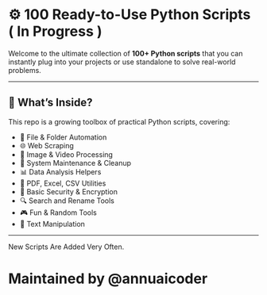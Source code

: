# ⚙️ 100 Ready-to-Use Python Scripts ( In Progress )

Welcome to the ultimate collection of **100+ Python scripts** that you can instantly plug into your projects or use standalone to solve real-world problems.

---

## 🚀 What’s Inside?

This repo is a growing toolbox of practical Python scripts, covering:

- 📁 File & Folder Automation
- 🌐 Web Scraping
- 📸 Image & Video Processing
- 🧹 System Maintenance & Cleanup
- 📊 Data Analysis Helpers
- 🧾 PDF, Excel, CSV Utilities
- 🔐 Basic Security & Encryption
- 🔍 Search and Rename Tools
- 🎮 Fun & Random Tools
- 💬 Text Manipulation

---

New Scripts Are Added Very Often.

# Maintained by @annuaicoder
